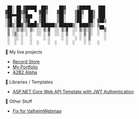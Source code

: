 ```
 ██░ ██ ▓█████  ██▓     ██▓     ▒█████   ▐██▌ 
▓██░ ██▒▓█   ▀ ▓██▒    ▓██▒    ▒██▒  ██▒ ▐██▌ 
▒██▀▀██░▒███   ▒██░    ▒██░    ▒██░  ██▒ ▐██▌ 
░▓█ ░██ ▒▓█  ▄ ▒██░    ▒██░    ▒██   ██░ ▓██▒ 
░▓█▒░██▓░▒████▒░██████▒░██████▒░ ████▓▒░ ▒▄▄  
 ▒ ░░▒░▒░░ ▒░ ░░ ▒░▓  ░░ ▒░▓  ░░ ▒░▒░▒░  ░▀▀▒ 
 ▒ ░▒░ ░ ░ ░  ░░ ░ ▒  ░░ ░ ▒  ░  ░ ▒ ▒░  ░  ░ 
 ░  ░░ ░   ░     ░ ░     ░ ░   ░ ░ ░ ▒      ░ 
 ░  ░  ░   ░  ░    ░  ░    ░  ░    ░ ░   ░    
```

🚀 My live projects
 - [Record Store](https://2008-02.vercel.app)
 - [My Portfolio](https://average.ws)
 - [A2B2 Alpha](http://a2b2.average.ws:3000)

📖 Libraries / Templates
 - [ASP.NET Core Web API Template with JWT Authentication](https://github.com/msuddaby/ASPNetCoreJWTAuthTemplate)


🌱 Other Stuff
 - [Fix for ValheimWebmap](https://github.com/msuddaby/ValheimWebMap)

<!--
**msuddaby/msuddaby** is a ✨ _special_ ✨ repository because its `README.md` (this file) appears on your GitHub profile.

Here are some ideas to get you started:

- 🔭 I’m currently working on ...
- 🌱 I’m currently learning ...
- 👯 I’m looking to collaborate on ...
- 🤔 I’m looking for help with ...
- 💬 Ask me about ...
- 📫 How to reach me: ...
- 😄 Pronouns: ...
- ⚡ Fun fact: ...
-->
